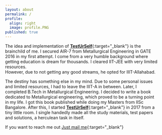 ```yaml
---
layout: about
permalink: /
profile:
  align: right
  image: profile.PNG
published: true
---
```


The idea and implementation of [**TestUrSelf**](https://www.testurself.in){:target="_blank"} is the brainchild of me. I secured AIR-7 from Metallurgical Engineering in GATE 2016 in my first attempt. I come from a very humble background where getting education is dream for thousands. I cleared IIT-JEE with very limited resources. <br> However, due to not getting any good streams, he opted for IIIT-Allahabad. 

The destiny has something else in my mind. Due to some personal issues and limited resources, I had to leave the IIIT-A in between. Later, I completed B.Tech in Metallurgical Engineering. I decided to write a book dedicated to Metallurgical engineering, which proved to be a turning point in my life. I got this book published while doing my Masters from IISc Bangalore. After this, I started [**TestUrSelf**](https://www.testurself.in){:target="_blank"} in 2017 from a tiny little room. I single handedly made all the study materials, test papers and solutions, a herculean task in itself. 

If you want to reach me out [Just mail me](mailto:samarjeet.xyz@gmail.com){:target="_blank"}
